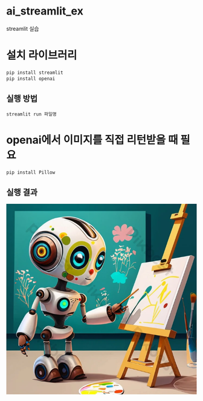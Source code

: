 # ai_streamlit_ex
streamlit 실습

# 설치 라이브러리
```
pip install streamlit
pip install openai
```

## 실행 방법
```
streamlit run 파일명
```

# openai에서 이미지를 직접 리턴받을 때 필요
```
pip install Pillow
```

## 실행 결과
<img src = "images/robot_painter.jpg" alt="초기 화면">
